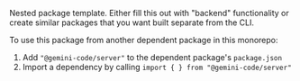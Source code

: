 Nested package template. Either fill this out with "backend" functionality or create similar packages that you want built separate from the CLI.

To use this package from another dependent package in this monorepo:

1. Add `"@gemini-code/server"` to the dependent package's `package.json`
1. Import a dependency by calling `import { } from "@gemini-code/server"`

